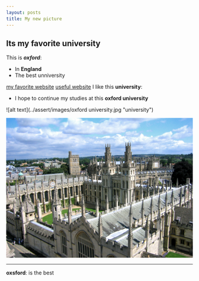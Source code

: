 ```yaml
---
layout: posts
title: My new picture
---
```


## Its my favorite university
This is ***oxford***:
- In **England**
- The best unniversity
 
 

[my favorite website](http://www.google.com)
[useful website](http://www.github.io)
I like this **university**:
- I hope to continue my studies at this **oxford university**


![alt text](../assert/images/oxford university.jpg "university")

![alt text](../assets/images/oxford.jpg "university Picture")

---
**oxsford**: is the best
